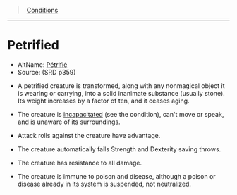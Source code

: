 ﻿---
!GenericItem
Name: Petrified
AltName: '[Pétrifié](hd_conditions_petrifie.md)'
Source: (SRD p359)
Id: conditions_vo.md#petrified
ParentLink: conditions_vo.md#conditions
ParentName: Conditions
NameLevel: 1
Attributes: {}
---
> [Conditions](srd_conditions.md)

---

# Petrified

- AltName: [Pétrifié](hd_conditions_petrifie.md)
- Source: (SRD p359)

* A petrified creature is transformed, along with any nonmagical object it is wearing or carrying, into a solid inanimate substance (usually stone). Its weight increases by a factor of ten, and it ceases aging.

* The creature is [incapacitated](srd_conditions_incapacitated.md) (see the condition), can't move or speak, and is unaware of its surroundings.

* Attack rolls against the creature have advantage.

* The creature automatically fails Strength and Dexterity saving throws.

* The creature has resistance to all damage.

* The creature is immune to poison and disease, although a poison or disease already in its system is suspended, not neutralized.


